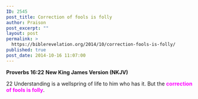 ```yaml
---
ID: 2545
post_title: Correction of fools is folly
author: Praison
post_excerpt: ""
layout: post
permalink: >
  https://biblerevelation.org/2014/10/correction-fools-is-folly/
published: true
post_date: 2014-10-16 11:07:00
---
```

<div class="entry-content">

<strong>Proverbs 16:22</strong>
<strong> New King James Version (NKJV)</strong>

22 Understanding is a wellspring of life to him who has it.
But the <span style="color: #ff00ff;"><strong>correction of fools is folly</strong></span>.

</div>